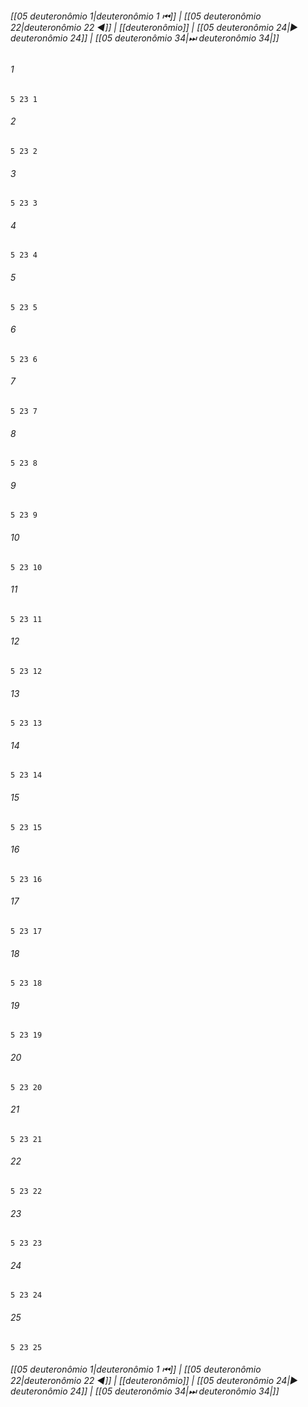 
###### [[05 deuteronômio 1|deuteronômio 1 ⏮]] | [[05 deuteronômio 22|deuteronômio 22 ◀]] | [[deuteronômio]] | [[05 deuteronômio 24|▶ deuteronômio 24]] | [[05 deuteronômio 34|⏭ deuteronômio 34|]]

###### 1
``` verse
5 23 1 
```
###### 2
``` verse
5 23 2 
```
###### 3
``` verse
5 23 3 
```
###### 4
``` verse
5 23 4 
```
###### 5
``` verse
5 23 5 
```
###### 6
``` verse
5 23 6 
```
###### 7
``` verse
5 23 7 
```
###### 8
``` verse
5 23 8 
```
###### 9
``` verse
5 23 9 
```
###### 10
``` verse
5 23 10 
```
###### 11
``` verse
5 23 11 
```
###### 12
``` verse
5 23 12 
```
###### 13
``` verse
5 23 13 
```
###### 14
``` verse
5 23 14 
```
###### 15
``` verse
5 23 15 
```
###### 16
``` verse
5 23 16 
```
###### 17
``` verse
5 23 17 
```
###### 18
``` verse
5 23 18 
```
###### 19
``` verse
5 23 19 
```
###### 20
``` verse
5 23 20 
```
###### 21
``` verse
5 23 21 
```
###### 22
``` verse
5 23 22 
```
###### 23
``` verse
5 23 23 
```
###### 24
``` verse
5 23 24 
```
###### 25
``` verse
5 23 25 
```

###### [[05 deuteronômio 1|deuteronômio 1 ⏮]] | [[05 deuteronômio 22|deuteronômio 22 ◀]] | [[deuteronômio]] | [[05 deuteronômio 24|▶ deuteronômio 24]] | [[05 deuteronômio 34|⏭ deuteronômio 34|]]

